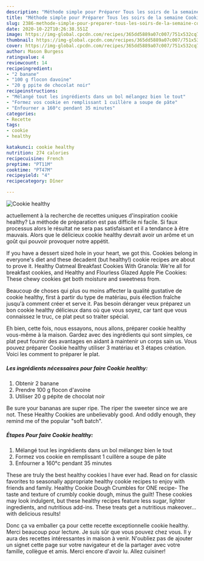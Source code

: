 ```yaml
---
description: "Méthode simple pour Préparer Tous les soirs de la semaine Cookie healthy"
title: "Méthode simple pour Préparer Tous les soirs de la semaine Cookie healthy"
slug: 2386-methode-simple-pour-preparer-tous-les-soirs-de-la-semaine-cookie-healthy
date: 2020-10-22T10:26:38.551Z
image: https://img-global.cpcdn.com/recipes/365dd5889a07c007/751x532cq70/cookie-healthy-photo-principale-de-la-recette.jpg
thumbnail: https://img-global.cpcdn.com/recipes/365dd5889a07c007/751x532cq70/cookie-healthy-photo-principale-de-la-recette.jpg
cover: https://img-global.cpcdn.com/recipes/365dd5889a07c007/751x532cq70/cookie-healthy-photo-principale-de-la-recette.jpg
author: Mason Burgess
ratingvalue: 4
reviewcount: 14
recipeingredient:
- "2 banane"
- "100 g flocon davoine"
- "20 g ppite de chocolat noir"
recipeinstructions:
- "Mélangé tout les ingrédients dans un bol mélangez bien le tout"
- "Formez vos cookie en remplissant 1 cuillère a soupe de pâte"
- "Enfourner a 160°c pendant 35 minutes"
categories:
- Recette
tags:
- cookie
- healthy

katakunci: cookie healthy 
nutrition: 274 calories
recipecuisine: French
preptime: "PT11M"
cooktime: "PT47M"
recipeyield: "4"
recipecategory: Dîner

---
```



![Cookie healthy](https://img-global.cpcdn.com/recipes/365dd5889a07c007/751x532cq70/cookie-healthy-photo-principale-de-la-recette.jpg)

actuellement à la recherche de recettes uniques d'inspiration cookie healthy? La méthode de préparation est pas difficile ni facile. Si faux processus alors le résultat ne sera pas satisfaisant et il a tendance à être mauvais. Alors que le délicieux cookie healthy devrait avoir un arôme et un goût qui pouvoir provoquer notre appétit.

If you have a dessert sized hole in your heart, we got this. Cookies belong in everyone&#39;s diet and these decadent (but healthy!) cookie recipes are about to prove it. Healthy Oatmeal Breakfast Cookies With Granola: We&#39;re all for breakfast cookies, and Healthy and Flourless Glazed Apple Pie Cookies: These chewy cookies get both moisture and sweetness from.

Beaucoup de choses qui plus ou moins affecter la qualité gustative de cookie healthy, first à partir du type de matériau, puis élection fraîche jusqu'à comment créer et serve it. Pas besoin déranger veux préparez un bon cookie healthy délicieux dans où que vous soyez, car tant que vous connaissez le truc, ce plat peut so traiter spécial.


Eh bien, cette fois, nous essayons, nous allons, préparer cookie healthy vous-même à la maison. Gardez avec des ingrédients qui sont simples, ce plat peut fournir des avantages en aidant à maintenir un corps sain us. Vous pouvez préparer Cookie healthy utiliser 3 matériau et 3 étapes création. Voici les comment to préparer le plat.

<!--inarticleads1-->

##### Les ingrédients nécessaires pour faire Cookie healthy:

1. Obtenir 2 banane
1. Prendre 100 g flocon d&#39;avoine
1. Utiliser 20 g pépite de chocolat noir


Be sure your bananas are super ripe. The riper the sweeter since we are not. These Healthy Cookies are unbelievably good. And oddly enough, they remind me of the popular &#34;soft batch&#34;. 

<!--inarticleads2-->

##### Étapes Pour faire Cookie healthy:

1. Mélangé tout les ingrédients dans un bol mélangez bien le tout
1. Formez vos cookie en remplissant 1 cuillère a soupe de pâte
1. Enfourner a 160°c pendant 35 minutes


These are truly the best healthy cookies I have ever had. Read on for classic favorites to seasonally appropriate healthy cookie recipes to enjoy with friends and family. Healthy Cookie Dough Crumbles for ONE recipe- The taste and texture of crumbly cookie dough, minus the guilt! These cookies may look indulgent, but these healthy recipes feature less sugar, lighter ingredients, and nutritious add-ins. These treats get a nutritious makeover… with delicious results! 


Donc ça va emballer ça pour cette recette exceptionnelle cookie healthy. Merci beaucoup pour lecture. Je suis sûr que vous pouvez chez vous. Il y aura des recettes  intéressantes in maison à venir. N'oubliez pas de ajouter un signet cette page sur votre navigateur et de la partager avec votre famille, collègue et amis. Merci encore d'avoir lu. Allez cuisiner!
